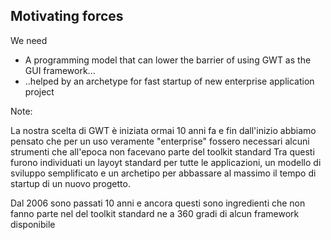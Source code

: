 ##  Motivating forces

We need
 
* A programming model that can lower the barrier of using GWT as the GUI framework...
* ..helped by an archetype for fast startup of new enterprise application project

Note:

La nostra scelta di GWT è iniziata ormai 10 anni fa e fin dall'inizio abbiamo pensato che per un uso 
veramente "enterprise" fossero necessari alcuni strumenti che all'epoca non facevano parte del toolkit standard
Tra questi furono individuati un layoyt standard per tutte le applicazioni, un modello di sviluppo semplificato e 
un archetipo per abbassare al massimo il tempo di startup di un nuovo progetto.

Dal 2006 sono passati 10 anni e ancora questi sono ingredienti che non fanno parte nel del toolkit standard
ne a 360 gradi di alcun framework disponibile 
